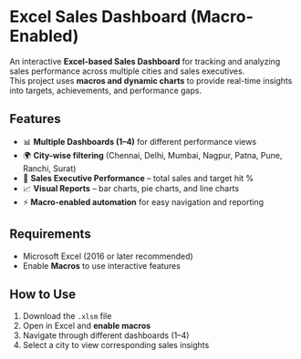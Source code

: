 # Excel Sales Dashboard (Macro-Enabled)

An interactive **Excel-based Sales Dashboard** for tracking and analyzing sales performance across multiple cities and sales executives.  
This project uses **macros and dynamic charts** to provide real-time insights into targets, achievements, and performance gaps.

## Features
- 📊 **Multiple Dashboards (1–4)** for different performance views  
- 🌍 **City-wise filtering** (Chennai, Delhi, Mumbai, Nagpur, Patna, Pune, Ranchi, Surat)  
- 👤 **Sales Executive Performance** – total sales and target hit %  
- 📈 **Visual Reports** – bar charts, pie charts, and line charts  
- ⚡ **Macro-enabled automation** for easy navigation and reporting  

## Requirements
- Microsoft Excel (2016 or later recommended)  
- Enable **Macros** to use interactive features  

## How to Use
1. Download the `.xlsm` file  
2. Open in Excel and **enable macros**  
3. Navigate through different dashboards (1–4)  
4. Select a city to view corresponding sales insights  

